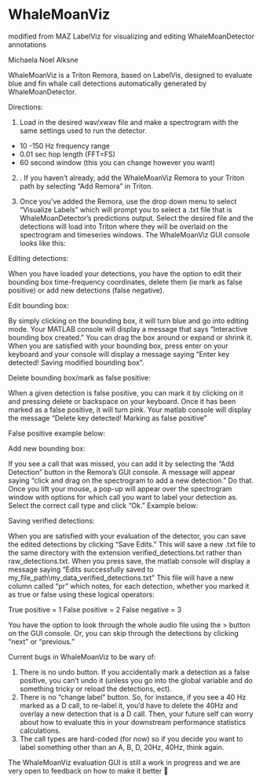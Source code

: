# WhaleMoanViz
 modified from MAZ LabelViz for visualizing and editing WhaleMoanDetector annotations

Michaela Noel Alksne


WhaleMoanViz is a Triton Remora, based on LabelVis, designed to evaluate blue and fin whale call detections automatically generated by WhaleMoanDetector. 


  



Directions:


1. Load in the desired wav/xwav file and make a spectrogram with the same settings used to run the detector. 
* 10 -150 Hz frequency range
* 0.01 sec hop length (FFT=FS)
* 60 second window (this you can change however you want)


2. . If you haven’t already, add the WhaleMoanViz Remora to your Triton path by selecting “Add Remora” in Triton.


2. Once you’ve added the Remora, use the drop down menu to select “Visualize Labels” which will prompt you to select a .txt file that is WhaleMoanDetector’s predictions output. Select the desired file and the detections will load into Triton where they will be overlaid on the spectrogram and timeseries windows. The WhaleMoanViz GUI console looks like this:


  



Editing detections:


When you have loaded your detections, you have the option to edit their bounding box time-frequency coordinates, delete them (ie mark as false positive) or add new detections (false negative). 


Edit bounding box:


By simply clicking on the bounding box, it will turn blue and go into editing mode. Your MATLAB console will display a message that says “Interactive bounding box created.” You can drag the box around or expand or shrink it. When you are satisfied with your bounding box, press enter on your keyboard and your console will display a message saying “Enter key detected! Saving modified bounding box”.


Delete bounding box/mark as false positive: 


When a given detection is false positive, you can mark it by clicking on it and pressing delete or backspace on your keyboard. Once it has been marked as a false positive, it will turn pink. Your matlab console will display the message “Delete key detected! Marking as false positive”

False positive example below:


  



Add new bounding box:


If you see a call that was missed, you can add it by selecting the “Add Detection” button in the Remora’s GUI console. A message will appear saying “click and drag on the spectrogram to add a new detection.” Do that. Once you lift your mouse, a pop-up will appear over the spectrogram window with options for which call you want to label your detection as. Select the correct call type and click “Ok.” Example below:


  



Saving verified detections:


When you are satisfied with your evaluation of the detector, you can save the edited detections by clicking “Save Edits.” This will save a new .txt file to the same directory with the extension verified_detections.txt rather than raw_detections.txt. When you press save, the matlab console will display a message saying “Edits successfully saved to my_file_path\my_data_verified_detections.txt” This file will have a new column called “pr” which notes, for each detection, whether you marked it as true or false using these logical operators:


True positive = 1
False positive = 2
False negative = 3


You have the option to look through the whole audio file using the > button on the GUI console. Or, you can skip through the detections by clicking “next” or “previous.” 


Current bugs in WhaleMoanViz to be wary of:


1. There is no undo button. If you accidentally mark a detection as a false positive, you can’t undo it (unless you go into the global variable and do something tricky or reload the detections, ect). 
2. There is no “change label” button. So, for instance, if you see a 40 Hz marked as a D call, to re-label it, you’d have to delete the 40Hz and overlay a new detection that is a D call. Then, your future self can worry about how to evaluate this in your downstream performance statistics calculations. 
3. The call types are hard-coded (for now) so if you decide you want to label something other than an A, B, D, 20Hz, 40Hz, think again. 


The WhaleMoanViz evaluation GUI is still a work in progress and we are very open to feedback on how to make it better 🙂
